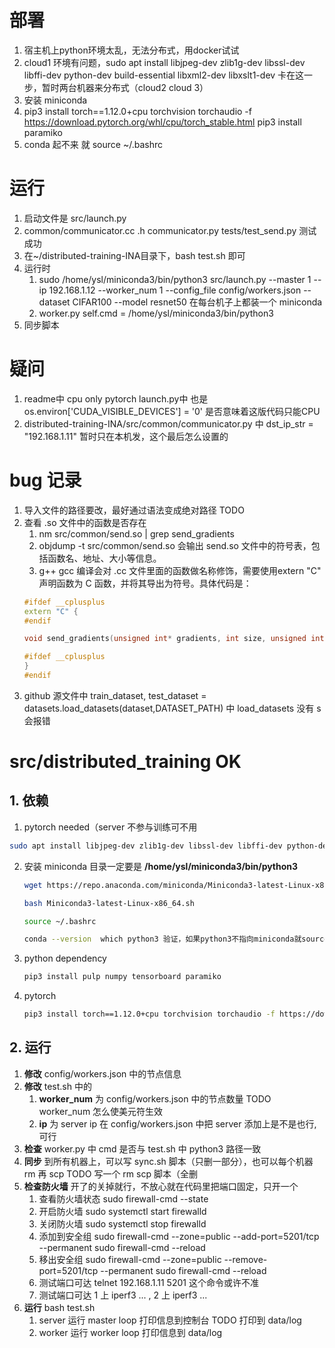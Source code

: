 <!--
 * @Author: pinkfloyd-eminem 13219058346@163.com
 * @Date: 2023-05-10 21:44:04
 * @LastEditors: pinkfloyd-eminem 13219058346@163.com
 * @LastEditTime: 2023-05-11 22:47:59
 * @FilePath: /ysl/distributed-training-INA/YSL.md
 * @Description: 这是默认设置,请设置`customMade`, 打开koroFileHeader查看配置 进行设置: https://github.com/OBKoro1/koro1FileHeader/wiki/%E9%85%8D%E7%BD%AE
-->
# 部署
1. 宿主机上python环境太乱，无法分布式，用docker试试
2. cloud1 环境有问题，sudo apt install libjpeg-dev zlib1g-dev libssl-dev libffi-dev python-dev build-essential libxml2-dev libxslt1-dev 卡在这一步，暂时两台机器来分布式（cloud2 cloud 3）
3. 安装 miniconda
4. pip3 install torch==1.12.0+cpu torchvision torchaudio -f https://download.pytorch.org/whl/cpu/torch_stable.html
    pip3 install paramiko
5. conda 起不来 就 source ~/.bashrc
# 运行
1. 启动文件是 src/launch.py
2. common/communicator.cc .h communicator.py  tests/test_send.py 测试成功
3. 在~/distributed-training-INA目录下，bash test.sh 即可
4. 运行时 
    1. sudo /home/ysl/miniconda3/bin/python3 src/launch.py --master 1 --ip 192.168.1.12 --worker_num 1 --config_file config/workers.json --dataset CIFAR100 --model resnet50
    在每台机子上都装一个 miniconda 
    2. worker.py self.cmd = /home/ysl/miniconda3/bin/python3
5. 同步脚本


# 疑问
1. readme中 cpu only pytorch launch.py中 也是os.environ['CUDA_VISIBLE_DEVICES'] = '0'
是否意味着这版代码只能CPU 
2. distributed-training-INA/src/common/communicator.py 中 dst_ip_str = "192.168.1.11" 暂时只在本机发，这个最后怎么设置的
# bug 记录
1. 导入文件的路径要改，最好通过语法变成绝对路径 TODO
2. 查看 .so 文件中的函数是否存在
    1. nm src/common/send.so | grep send_gradients
    2. objdump -t src/common/send.so 会输出 send.so 文件中的符号表，包括函数名、地址、大小等信息。
    3. g++ gcc 编译会对 .cc 文件里面的函数做名称修饰，需要使用extern "C" 声明函数为 C 函数，并将其导出为符号。具体代码是：
    ``` c++
    #ifdef __cplusplus
    extern "C" {
    #endif

    void send_gradients(unsigned int* gradients, int size, unsigned int dest, int tag, unsigned int src, int rank);

    #ifdef __cplusplus
    }
    #endif
    ```
3. github 源文件中 train_dataset, test_dataset = datasets.load_datasets(dataset,DATASET_PATH) 中 load_datasets 没有 s 会报错
# src/distributed_training OK
## 1. 依赖
1. pytorch needed（server 不参与训练可不用

  ```bash
  sudo apt install libjpeg-dev zlib1g-dev libssl-dev libffi-dev python-dev build-essential libxml2-dev libxslt1-dev
  ```
2. 安装 miniconda
    目录一定要是 **/home/ysl/miniconda3/bin/python3**
    ```bash
    wget https://repo.anaconda.com/miniconda/Miniconda3-latest-Linux-x86_64.sh

    bash Miniconda3-latest-Linux-x86_64.sh

    source ~/.bashrc

    conda --version  which python3 验证，如果python3不指向miniconda就source ~/.bashrc
    ```
3. python dependency  

    ```bash
    pip3 install pulp numpy tensorboard paramiko
    ```
4. pytorch 
    ```bash
    pip3 install torch==1.12.0+cpu torchvision torchaudio -f https://download.pytorch.org/whl/cpu/torch_stable.html
    ```
## 2. 运行
1. **修改** config/workers.json 中的节点信息
2. **修改** test.sh 中的 
    1. **worker_num** 为 config/workers.json 中的节点数量 
    TODO worker_num 怎么使美元符生效
    2. **ip** 为 server ip
    在 config/workers.json 中把 server 添加上是不是也行, 可行
3. **检查** worker.py 中 cmd 是否与 test.sh 中 python3 路径一致
4. **同步** 到所有机器上，可以写 sync.sh 脚本（只删一部分），也可以每个机器 rm 再 scp
    TODO 写一个 rm scp 脚本（全删
5. **检查防火墙** 开了的关掉就行，不放心就在代码里把端口固定，只开一个
    1. 查看防火墙状态 sudo firewall-cmd --state
    2. 开启防火墙 sudo systemctl start firewalld
    3. 关闭防火墙 sudo systemctl stop firewalld
    4. 添加到安全组 
        sudo firewall-cmd --zone=public --add-port=5201/tcp --permanent
        sudo firewall-cmd --reload
    5. 移出安全组
        sudo firewall-cmd --zone=public --remove-port=5201/tcp --permanent
        sudo firewall-cmd --reload
    6. 测试端口可达 telnet 192.168.1.11 5201  这个命令或许不准
    7. 测试端口可达 1 上 iperf3 ... , 2 上 iperf3 ...
6. **运行** bash test.sh
    1. server 运行 master loop 打印信息到控制台
    TODO 打印到 data/log
    2. worker 运行 worker loop 打印信息到 data/log





